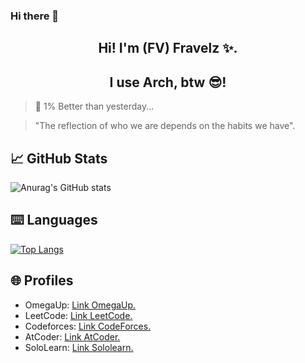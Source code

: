 ### Hi there 👋
<h2 align="center"> Hi! I'm (FV) Fravelz ✨. </h2>
<!-- <p align="center">
  <a href="https://jesuslagares.com/" target="_blank" rel="noreferrer"><img src="" alt="my banner"></a>
</p> -->

<h2 align="center"> I use Arch, btw 😎! </h2>

> 💎 1% Better than yesterday...

> "The reflection of who we are depends on the habits we have".

## 📈 GitHub Stats 
![Anurag's GitHub stats](https://github-readme-stats.vercel.app/api?username=FraVelz&show_icons=true&theme=tokyonight)

## ⌨️ Languages 
[![Top Langs](https://github-readme-stats.vercel.app/api/top-langs/?username=FraVelz&layout=compact&theme=tokyonight)](https://github.com/Lagaress/github-readme-stats)


## 🌐 Profiles 
* OmegaUp: <a href="https://omegaup.com/profile/fravelz" target="_blank" rel="noopener noreferrer">Link OmegaUp.</a>
* LeetCode: <a href="https://leetcode.com/u/Fravelz" target="_blank" rel="noopener noreferrer">Link LeetCode.</a>
* Codeforces: <a href="https://codeforces.com/profile/Fravelz" target="_blank" rel="noopener noreferrer">Link CodeForces.</a>
* AtCoder: <a href="https://atcoder.jp/users/Fravelz" target="_blank" rel="noopener noreferrer">Link AtCoder.</a>
* SoloLearn: <a href="https://www.sololearn.com/es/profile/33495631" target="_blank" rel="noopener noreferrer">Link Sololearn.</a>
